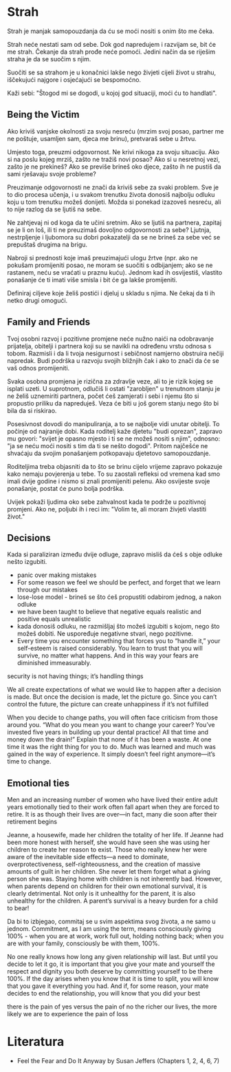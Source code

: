 # Strah

Strah je manjak samopouzdanja da ću se moći nositi s onim što me čeka.

Strah neće nestati sam od sebe. Dok god napredujem i razvijam se, bit će me strah. Čekanje da strah prođe neće pomoći. Jedini način da se riješim straha je da se suočim s njim.

Suočiti se sa strahom je u konačnici lakše nego živjeti cijeli život u strahu, iščekujući najgore i osjećajući se bespomoćno.

Kaži sebi: "Štogod mi se dogodi, u kojoj god situaciji, moći ću to handlati".

## Being the Victim

Ako kriviš vanjske okolnosti za svoju nesreću (mrzim svoj posao, partner me ne poštuje, usamljen sam, djeca me brinu), pretvaraš sebe u žrtvu.

Umjesto toga, preuzmi odgovornost. Ne krivi nikoga za svoju situaciju. Ako si na poslu kojeg mrziš, zašto ne tražiš novi posao? Ako si u nesretnoj vezi, zašto je ne prekineš? Ako se previše brineš oko djece, zašto ih ne pustiš da sami rješavaju svoje probleme?

Preuzimanje odgovornosti ne znači da kriviš sebe za svaki problem. Sve je to dio procesa učenja, i u svakom trenutku života donosiš najbolju odluku koju u tom trenutku možeš donijeti. Možda si ponekad izazoveš nesreću, ali to nije razlog da se ljutiš na sebe.

Ne zahtjevaj ni od koga da te učini sretnim. Ako se ljutiš na partnera, zapitaj se je li on loš, ili ti ne preuzimaš dovoljno odgovornosti za sebe?  Ljutnja, nestrpljenje i ljubomora su dobri pokazatelji da se ne brineš za sebe već se prepuštaš drugima na brigu.

Nabroji si prednosti koje imaš preuzimajući ulogu žrtve (npr. ako ne pokušam promijeniti posao, ne moram se suočiti s odbijanjem; ako se ne rastanem, neću se vraćati u praznu kuću). Jednom kad ih osvijestiš, vlastito ponašanje će ti imati više smisla i bit će ga lakše promijeniti.

Definiraj ciljeve koje želiš postići i djeluj u skladu s njima. Ne čekaj da ti ih netko drugi omogući.

## Family and Friends

Tvoj osobni razvoj i pozitivne promjene neće nužno naići na odobravanje prijatelja, obitelji i partnera koji su se navikli na određenu vrstu odnosa s tobom. Razmisli i da li tvoja nesigurnost i sebičnost namjerno obstruira nečiji napredak. Budi podrška u razvoju svojih bližnjih čak i ako to znači da će se vaš odnos promijeniti.

Svaka osobna promjena je rizična za zdravlje veze, ali to je rizik kojeg se isplati uzeti. U suprotnom, odlučiš li ostati "zarobljen" u trenutnom stanju je ne želiš uznemiriti partnera, počet ćeš zamjerati i sebi i njemu što si propustio priliku da napreduješ. Veza će biti u još gorem stanju nego što bi bila da si riskirao.

Posesivnost dovodi do manipuliranja, a to se najbolje vidi unutar obitelji. To počinje od najranije dobi. Kada roditelj kaže djetetu "budi oprezan", zapravo mu govori: "svijet je opasno mjesto i ti se ne možeš nositi s njim", odnosno: "ja se neću moći nositi s tim da ti se nešto dogodi". Pritom najčešće ne shvaćaju da svojim ponašanjem potkopavaju djetetovo samopouzdanje.

Roditeljima treba objasniti da to što se brinu cijelo vrijeme zapravo pokazuje kako nemaju povjerenja u tebe. To su zaostali refleksi od vremena kad smo imali dvije godine i nismo si znali promijeniti pelenu. Ako osvijeste svoje ponašanje, postat će puno bolja podrška.

Uvijek pokaži ljudima oko sebe zahvalnost kada te podrže u pozitivnoj promjeni. Ako ne, poljubi ih i reci im: "Volim te, ali moram živjeti vlastiti život."

## Decisions

Kada si paraliziran između dvije odluge, zapravo misliš da ćeš s obje odluke nešto izgubiti.

- panic over making mistakes
- For some reason we feel we should be perfect, and forget that we learn through our mistakes
- lose-lose model - brineš se što ćeš propustiti odabirom jednog, a nakon odluke
- we have been taught to believe that negative equals realistic and positive equals unrealistic
- kada donosiš odluku, ne razmišljaj što možeš izgubiti s kojom, nego što možeš dobiti. Ne uspoređuje negativne stvari, nego pozitivne.
- Every time you encounter something that forces you to “handle it,” your self-esteem is raised considerably. You learn to trust that you will survive, no matter what happens. And in this way your fears are diminished immeasurably.

security is not having things; it’s handling things

We all create expectations of what we would like to happen after a decision is made. But once the decision is made, let the picture go. Since you can’t control the future, the picture can create unhappiness if it’s not fulfilled

When you decide to change paths, you will often face criticism from those around you. “What do you mean you want to change your career? You’ve invested five years in building up your dental practice! All that time and money down the drain!” Explain that none of it has been a waste. At one time it was the right thing for you to do. Much was learned and much was gained in the way of experience. It simply doesn’t feel right anymore—it’s time to change.

## Emotional ties

Men and an increasing number of women who have lived their entire adult years emotionally tied to their work often fall apart when they are forced to retire. It is as though their lives are over—in fact, many die soon after their retirement begins

Jeanne, a housewife, made her children the totality of her life. If Jeanne had been more honest with herself, she would have seen she was using her children to create her reason to exist. Those who really knew her were aware of the inevitable side effects—a need to dominate, overprotectiveness, self-righteousness, and the creation of massive amounts of guilt in her children. She never let them forget what a giving person she was.
Staying home with children is not inherently bad. However, when parents depend on children for their own emotional survival, it is clearly detrimental. Not only is it unhealthy for the parent, it is also unhealthy for the children. A parent’s survival is a heavy burden for a child to bear!

Da bi to izbjegao, commitaj se u svim aspektima svog života, a ne samo u jednom. Commitment, as I am using the term, means consciously giving 100% - when you are at work, work full out, holding nothing back; when you are with your family, consciously be with them, 100%.

No one really knows how long any given relationship will last. But until you decide to let it go, it is important that you give your mate and yourself the respect and dignity you both deserve by committing yourself to be there 100%. If the day arises when you know that it is time to split, you will know that you gave it everything you had. And if, for some reason, your mate decides to end the relationship, you will know that you did your best

there is the pain of yes versus the pain of no
the richer our lives, the more likely we are to experience the pain of loss

# Literatura

* Feel the Fear and Do It Anyway by Susan Jeffers (Chapters 1, 2, 4, 6, 7)
